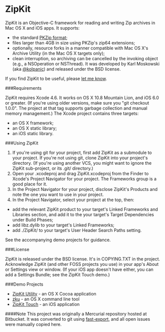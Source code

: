 ZipKit
======

ZipKit is an Objective-C framework for reading and writing Zip archives in Mac OS X and iOS apps. It supports:
* the standard [PKZip format](http://www.pkware.com/documents/casestudies/APPNOTE.TXT);
* files larger than 4GB in size using PKZip's zip64 extensions;
* optionally, resource forks in a manner compatible with Mac OS X's Archive Utility (in the Mac OS X targets only);
* clean interruption, so archiving can be cancelled by the invoking object (e.g., a NSOperation or NSThread).
It was developed by Karl Moskowski (aka [@kolpanic](https://twitter.com/kolpanic)) and released under the BSD license.

If you find ZipKit to be useful, please [let me know](http://about.me/kolpanic).

###Requirements

ZipKit requires Xcode 4.6. It works on OS X 10.8 Mountain Lion, and iOS 6.0 or greater. (If you're using older versions, make sure you "git checkout 1.0.0". The project at that tag supports garbage collection and manual memory management.) The Xcode project contains three targets:
* an OS X framework;
* an OS X static library;
* an iOS static library.

###Using ZipKit

1. If you're using git for your project, first add ZipKit as a submodule to your project. If you're not using git, clone ZipKit into your project's directory. (If you're using another VCS, you might want to ignore the ZipKit sub-project, or its .git/ directory.)
2. Open your .xcodeproj and drag ZipKit.xcodeproj from the Finder to Xcode's Project Navigator for your project. The Frameworks group is a good place for it.
3. In the Project Navigator for your project, disclose ZipKit's Products and note the one you want to use in your project.
4. In the Project Navigator, select your project at the top, then:
* add the relevant ZipKit product to your target's Linked Frameworks and Libraries section, and add it to the your target's Target Dependencies under Build Phases;
* add libz.dylib to your target's Linked Frameworks;
* add ./ZipKit/ to your target's User Header Search Paths setting.

See the accompanying demo projects for guidance.

###License

ZipKit is released under the BSD license. It's in COPYING.TXT in the project. Acknowledge ZipKit (and other FOSS projects you use) in your app's About or Settings view or window. (If your iOS app doesn't have either, you can add a Settings Bundle; see the ZipKit Touch demo.)

###Demo Projects
* [ZipKit Utility](https://github.com/kolpanic/ZipKit-Utility) - an OS X Cocoa application
* [zku](https://github.com/kolpanic/zku) - an OS X command line tool
* [ZipKit Touch](https://github.com/kolpanic/ZipKit-Touch) - an iOS application

####Note
This project was originally a Mercurial repository hosted at Bitbucket. It was converted to git using [fast-export](https://github.com/frej/fast-export), and all open issues were manually copied here.

